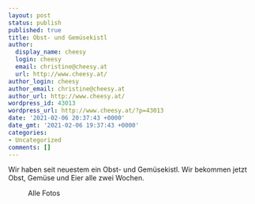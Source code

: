 ```yaml
---
layout: post
status: publish
published: true
title: Obst- und Gemüsekistl
author:
  display_name: cheesy
  login: cheesy
  email: christine@cheesy.at
  url: http://www.cheesy.at/
author_login: cheesy
author_email: christine@cheesy.at
author_url: http://www.cheesy.at/
wordpress_id: 43013
wordpress_url: http://www.cheesy.at/?p=43013
date: '2021-02-06 20:37:43 +0000'
date_gmt: '2021-02-06 19:37:43 +0000'
categories:
- Uncategorized
comments: []
---
```

<!-- wp:paragraph -->
Wir haben seit neuestem ein Obst- und Gemüsekistl. Wir bekommen jetzt Obst, Gemüse und Eier alle zwei Wochen.
<!-- /wp:paragraph -->
<!-- wp:image {"id":43011,"linkDestination":"custom"} -->
<figure class="wp-block-image"><a href="{% link _fotos/leben-in-belfast/2021-2/helens-bay-organic/index.md %}"><img src="{% link _fotos/leben-in-belfast/2021-2/helens-bay-organic/Helens-Bay-Organic-003.jpg %}" alt="" class="wp-image-43011"></a><br>
<figcaption>Alle Fotos</figcaption>
</figure>
<!-- /wp:image -->
